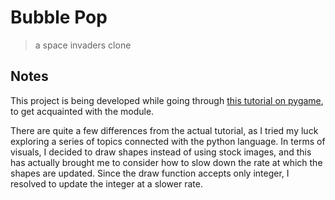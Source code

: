 # Bubble Pop

> a space invaders clone

## Notes

This project is being developed while going through [this tutorial on pygame](https://youtu.be/FfWpgLFMI7w), to get acquainted with the module.

There are quite a few differences from the actual tutorial, as I tried my luck exploring a series of topics connected with the python language. In terms of visuals, I decided to draw shapes instead of using stock images, and this has actually brought me to consider how to slow down the rate at which the shapes are updated. Since the draw function accepts only integer, I resolved to update the integer at a slower rate.
